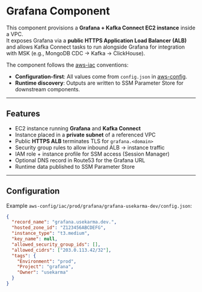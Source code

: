 # Grafana Component

This component provisions a **Grafana + Kafka Connect EC2 instance** inside a VPC.  
It exposes Grafana via a **public HTTPS Application Load Balancer (ALB)** and allows Kafka Connect tasks to run alongside Grafana for integration with MSK (e.g., MongoDB CDC → Kafka → ClickHouse).  

The component follows the [aws-iac](https://github.com/usekarma/aws-iac) conventions:
- **Configuration-first**: All values come from `config.json` in [aws-config](https://github.com/usekarma/aws-config).
- **Runtime discovery**: Outputs are written to SSM Parameter Store for downstream components.

---

## Features

- EC2 instance running **Grafana** and **Kafka Connect**
- Instance placed in a **private subnet** of a referenced VPC
- Public **HTTPS ALB** terminates TLS for `grafana.<domain>`
- Security group rules to allow inbound ALB → instance traffic
- IAM role + instance profile for SSM access (Session Manager)
- Optional DNS record in Route53 for the Grafana URL
- Runtime data published to SSM Parameter Store

---

## Configuration

Example `aws-config/iac/prod/grafana/grafana-usekarma-dev/config.json`:

```json
{
  "record_name": "grafana.usekarma.dev.",
  "hosted_zone_id": "Z123456ABCDEFG",
  "instance_type": "t3.medium",
  "key_name": null,
  "allowed_security_group_ids": [],
  "allowed_cidrs": ["203.0.113.42/32"],
  "tags": {
    "Environment": "prod",
    "Project": "grafana",
    "Owner": "usekarma"
  }
}
